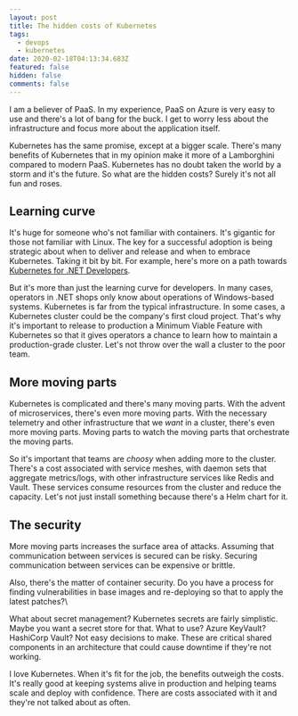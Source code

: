 ```yaml
---
layout: post
title: The hidden costs of Kubernetes
tags:
  - devops
  - kubernetes
date: 2020-02-18T04:13:34.683Z
featured: false
hidden: false
comments: false
---
```

I am a believer of PaaS. In my experience, PaaS on Azure is very easy to use and there's a lot of bang for the buck. I get to worry less about the infrastructure and focus more about the application itself. 

Kubernetes has the same promise, except at a bigger scale. There's many benefits of Kubernetes that in my opinion make it more of a Lamborghini compared to modern PaaS. Kubernetes has no doubt taken the world by a storm and it's the future. So what are the hidden costs? Surely it's not all fun and roses. 

## Learning curve

It's huge for someone who's not familiar with containers. It's gigantic for those not familiar with Linux. The key for a successful adoption is being strategic about when to deliver and release and when to embrace Kubernetes. Taking it bit by bit. For example, here's more on a path towards [Kubernetes for .NET Developers](https://gaunacode.com/net-developers-and-the-path-to-kubernetes).

But it's more than just the learning curve for developers. In many cases, operators in .NET shops only know about operations of Windows-based systems. Kubernetes is far from the typical infrastructure. In some cases, a Kubernetes cluster could be the company's first cloud project. That's why it's important to release to production a Minimum Viable Feature with Kubernetes so that it gives operators a chance to learn how to maintain a production-grade cluster. Let's not throw over the wall a cluster to the poor team.

## More moving parts

Kubernetes is complicated and there's many moving parts. With the advent of microservices, there's even more moving parts. With the necessary telemetry and other infrastructure that we _want_ in a cluster, there's even more moving parts. Moving parts to watch the moving parts that orchestrate the moving parts. 

So it's important that teams are *choosy* when adding more to the cluster. There's a cost associated with service meshes, with daemon sets that aggregate metrics/logs, with other infrastructure services like Redis and Vault.  These services consume resources from the cluster and reduce the capacity. Let's not just install something because there's a Helm chart for it.

## The security

More moving parts increases the surface area of attacks. Assuming that communication between services is secured can be risky. Securing communication between services can be expensive or brittle.

Also, there's the matter of container security. Do you have a process for finding vulnerabilities in base images and re-deploying so that to apply the latest patches?\

What about secret management? Kubernetes secrets are fairly simplistic. Maybe you want a secret store for that. What to use? Azure KeyVault? HashiCorp Vault? Not easy decisions to make. These are critical shared components in an architecture that could cause downtime if they're not working.


I love Kubernetes. When it's fit for the job, the benefits outweigh the costs. It's really good at keeping systems alive in production and helping teams scale and deploy with confidence. There are costs associated with it and they're not talked about as often.
